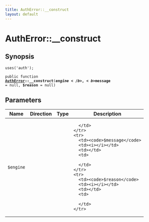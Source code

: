 ```yaml
---
title: AuthError::__construct
layout: default
---
```


# AuthError::__construct

## Synopsis

<code>uses('auth');</code>

<code>public function <b><a href="AuthError">AuthError</a>::__construct</b>(<b>$engine</b>, <b>$message</b> = null, <b>$reason</b> = null)</code>

## Parameters

<table>
  <thead>
    <tr>
      <th>Name</th>
      <th>Direction</th>
      <th>Type</th>
      <th>Description</th>
    </tr>
  </thead>
  <tbody>
    <tr>
      <td><code>$engine</code>
      <td><i></i></td>
      <td></td>
      <td>

      </td>
    </tr>
    <tr>
      <td><code>$message</code>
      <td><i></i></td>
      <td></td>
      <td>

      </td>
    </tr>
    <tr>
      <td><code>$reason</code>
      <td><i></i></td>
      <td></td>
      <td>

      </td>
    </tr>
  </tbody>
</table>

